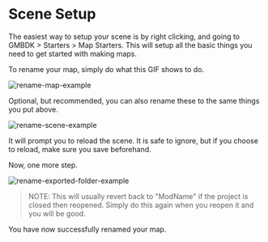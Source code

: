 # Scene Setup

The easiest way to setup your scene is by right clicking, and going to GMBDK > Starters > Map Starters.
This will setup all the basic things you need to get started with making maps.

To rename your map, simply do what this GIF shows to do.

![rename-map-example](https://raw.githubusercontent.com/MinimackStudios/CementGB.github.io/refs/heads/new-docs/pages/docs/images/rename-map-example.gif)

Optional, but recommended, you can also rename these to the same things you put above.

![rename-scene-example](https://raw.githubusercontent.com/MinimackStudios/CementGB.github.io/refs/heads/new-docs/pages/docs/images/rename-scene-example.gif)

It will prompt you to reload the scene. It is safe to ignore, but if you choose to reload, make sure you save beforehand.

Now, one more step.

![rename-exported-folder-example](https://raw.githubusercontent.com/MinimackStudios/CementGB.github.io/refs/heads/new-docs/pages/docs/images/rename-exported-folder-example.gif)
> NOTE: This will usually revert back to "ModName" if the project is closed then reopened. Simply do this again when you reopen it and you will be good.

You have now successfully renamed your map.